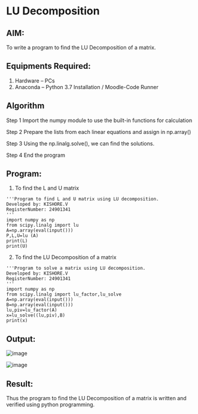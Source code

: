 # LU Decomposition 

## AIM:
To write a program to find the LU Decomposition of a matrix.

## Equipments Required:
1. Hardware – PCs
2. Anaconda – Python 3.7 Installation / Moodle-Code Runner

## Algorithm
Step 1
Import the numpy module to use the built-in functions for calculation

Step 2
Prepare the lists from each linear equations and assign in np.array()

Step 3
Using the np.linalg.solve(), we can find the solutions.

Step 4
End the program

## Program:
1. To find the L and U matrix
```
'''Program to find L and U matrix using LU decomposition.
Developed by: KISHORE.V 
RegisterNumber: 24901341
'''
import numpy as np
from scipy.linalg import lu
A=np.array(eval(input()))
P,L,U=lu (A)
print(L)
print(U)
```
2. To find the LU Decomposition of a matrix
```
'''Program to solve a matrix using LU decomposition.
Developed by: KISHORE.V 
RegisterNumber: 24901341
'''
import numpy as np
from scipy.linalg import lu_factor,lu_solve
A=np.array(eval(input()))
B=np.array(eval(input()))
lu,piv=lu_factor(A)
x=lu_solve((lu,piv),B)
print(x)
```

## Output:
![image](https://github.com/user-attachments/assets/54aa6caa-1e87-4274-b20e-25e45b0c1808)


![image](https://github.com/user-attachments/assets/afc7024a-7420-4c24-82f0-e7edfb8b4446)



## Result:
Thus the program to find the LU Decomposition of a matrix is written and verified using python programming.


